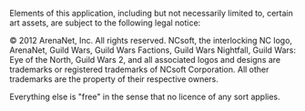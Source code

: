Elements of this application, including but not necessarily limited to, certain art assets, are subject to the following legal notice:

&copy; 2012 ArenaNet, Inc. All rights reserved. NCsoft, the interlocking NC logo, ArenaNet, Guild Wars, Guild Wars Factions, Guild Wars Nightfall, Guild Wars: Eye of the North, Guild Wars 2, and all associated logos and designs are trademarks or registered trademarks of NCsoft Corporation. All other trademarks are the property of their respective owners.

Everything else is "free" in the sense that no licence of any sort applies.